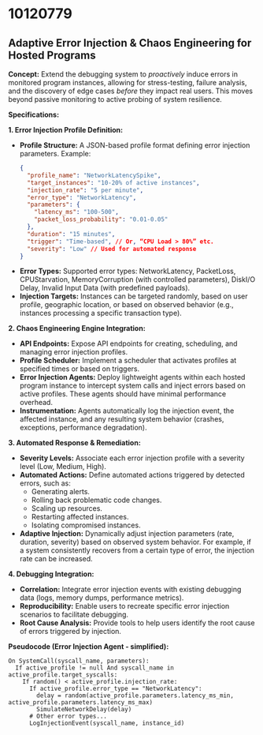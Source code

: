 # 10120779

## Adaptive Error Injection & Chaos Engineering for Hosted Programs

**Concept:** Extend the debugging system to *proactively* induce errors in monitored program instances, allowing for stress-testing, failure analysis, and the discovery of edge cases *before* they impact real users. This moves beyond passive monitoring to active probing of system resilience.

**Specifications:**

**1. Error Injection Profile Definition:**

*   **Profile Structure:** A JSON-based profile format defining error injection parameters.  Example:
    ```json
    {
      "profile_name": "NetworkLatencySpike",
      "target_instances": "10-20% of active instances",
      "injection_rate": "5 per minute",
      "error_type": "NetworkLatency",
      "parameters": {
        "latency_ms": "100-500",
        "packet_loss_probability": "0.01-0.05"
      },
      "duration": "15 minutes",
      "trigger": "Time-based", // Or, “CPU Load > 80%” etc.
      "severity": "Low" // Used for automated response
    }
    ```
*   **Error Types:** Supported error types: NetworkLatency, PacketLoss, CPUStarvation, MemoryCorruption (with controlled parameters), DiskI/O Delay, Invalid Input Data (with predefined payloads).
*   **Injection Targets:**  Instances can be targeted randomly, based on user profile, geographic location, or based on observed behavior (e.g., instances processing a specific transaction type).

**2. Chaos Engineering Engine Integration:**

*   **API Endpoints:** Expose API endpoints for creating, scheduling, and managing error injection profiles.
*   **Profile Scheduler:** Implement a scheduler that activates profiles at specified times or based on triggers.
*   **Error Injection Agents:** Deploy lightweight agents within each hosted program instance to intercept system calls and inject errors based on active profiles.  These agents should have minimal performance overhead.
*   **Instrumentation:** Agents automatically log the injection event, the affected instance, and any resulting system behavior (crashes, exceptions, performance degradation).

**3. Automated Response & Remediation:**

*   **Severity Levels:** Associate each error injection profile with a severity level (Low, Medium, High).
*   **Automated Actions:** Define automated actions triggered by detected errors, such as:
    *   Generating alerts.
    *   Rolling back problematic code changes.
    *   Scaling up resources.
    *   Restarting affected instances.
    *   Isolating compromised instances.
*   **Adaptive Injection:**  Dynamically adjust injection parameters (rate, duration, severity) based on observed system behavior. For example, if a system consistently recovers from a certain type of error, the injection rate can be increased.

**4. Debugging Integration:**

*   **Correlation:** Integrate error injection events with existing debugging data (logs, memory dumps, performance metrics).
*   **Reproducibility:**  Enable users to recreate specific error injection scenarios to facilitate debugging.
*   **Root Cause Analysis:**  Provide tools to help users identify the root cause of errors triggered by injection.

**Pseudocode (Error Injection Agent - simplified):**

```
On SystemCall(syscall_name, parameters):
  If active_profile != null And syscall_name in active_profile.target_syscalls:
    If random() < active_profile.injection_rate:
      If active_profile.error_type == "NetworkLatency":
        delay = random(active_profile.parameters.latency_ms_min, active_profile.parameters.latency_ms_max)
        SimulateNetworkDelay(delay)
      # Other error types...
      LogInjectionEvent(syscall_name, instance_id)
```